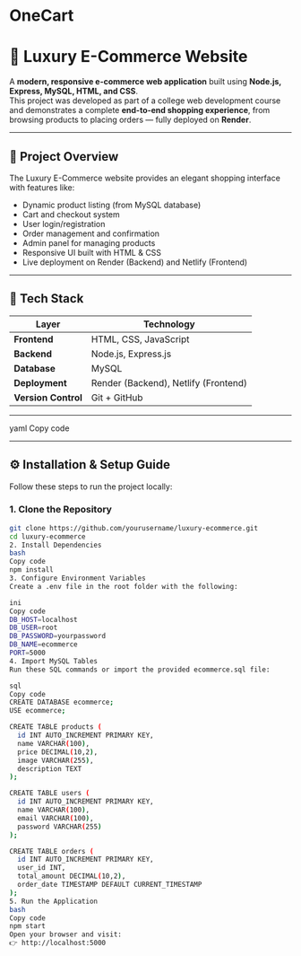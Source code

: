 # OneCart
# 💎 Luxury E-Commerce Website

A **modern, responsive e-commerce web application** built using **Node.js, Express, MySQL, HTML, and CSS**.  
This project was developed as part of a college web development course and demonstrates a complete **end-to-end shopping experience**, from browsing products to placing orders — fully deployed on **Render**.

---

## 🚀 Project Overview

The Luxury E-Commerce website provides an elegant shopping interface with features like:
- Dynamic product listing (from MySQL database)
- Cart and checkout system
- User login/registration
- Order management and confirmation
- Admin panel for managing products
- Responsive UI built with HTML & CSS
- Live deployment on Render (Backend) and Netlify (Frontend)

---

## 🧠 Tech Stack

| Layer | Technology |
|-------|-------------|
| **Frontend** | HTML, CSS, JavaScript |
| **Backend** | Node.js, Express.js |
| **Database** | MySQL |
| **Deployment** | Render (Backend), Netlify (Frontend) |
| **Version Control** | Git + GitHub |

---



yaml
Copy code

---

## ⚙️ Installation & Setup Guide

Follow these steps to run the project locally:

### 1. Clone the Repository
```bash
git clone https://github.com/yourusername/luxury-ecommerce.git
cd luxury-ecommerce
2. Install Dependencies
bash
Copy code
npm install
3. Configure Environment Variables
Create a .env file in the root folder with the following:

ini
Copy code
DB_HOST=localhost
DB_USER=root
DB_PASSWORD=yourpassword
DB_NAME=ecommerce
PORT=5000
4. Import MySQL Tables
Run these SQL commands or import the provided ecommerce.sql file:

sql
Copy code
CREATE DATABASE ecommerce;
USE ecommerce;

CREATE TABLE products (
  id INT AUTO_INCREMENT PRIMARY KEY,
  name VARCHAR(100),
  price DECIMAL(10,2),
  image VARCHAR(255),
  description TEXT
);

CREATE TABLE users (
  id INT AUTO_INCREMENT PRIMARY KEY,
  name VARCHAR(100),
  email VARCHAR(100),
  password VARCHAR(255)
);

CREATE TABLE orders (
  id INT AUTO_INCREMENT PRIMARY KEY,
  user_id INT,
  total_amount DECIMAL(10,2),
  order_date TIMESTAMP DEFAULT CURRENT_TIMESTAMP
);
5. Run the Application
bash
Copy code
npm start
Open your browser and visit:
👉 http://localhost:5000
